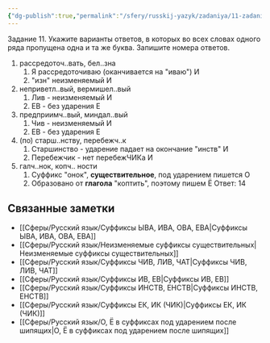 ```yaml
---
{"dg-publish":true,"permalink":"/sfery/russkij-yazyk/zadaniya/11-zadanie/11-1-suffiksy/","tags":["Русский"]}
---
```


Задание 11. Укажите варианты ответов, в которых во всех словах одного ряда пропущена
одна и та же буква. Запишите номера ответов.
1. рассредоточ..вать, бел..зна
	1. Я рассредоточиваю (оканчивается на "иваю") И
	2. "изн" неизменяемый И
2. неприветл..вый, вермишел..вый
	1. Лив - неизменяемый И
	2. ЕВ - без ударения Е
3. предприимч..вый, миндал..вый
	1. Чив - неизменяемый И
	2. ЕВ - без ударения Е
4. (по) старш..нству, перебежч..к
	1. Старшинство - ударение падает на окончание "инств" И
	2. Перебежчик - нет перебежЧИКа И
5. галч..нок, копч.. ности
	1. Суффикс "онок", **существительное**, под ударением пишется О
	2. Образовано от **глагола** "коптить", поэтому пишем Ё
Ответ: 14
## Связанные заметки
- [[Сферы/Русский язык/Суффиксы ЫВА, ИВА, ОВА, ЕВА\|Суффиксы ЫВА, ИВА, ОВА, ЕВА]]
- [[Сферы/Русский язык/Неизменяемые суффиксы существительных\|Неизменяемые суффиксы существительных]] 
- [[Сферы/Русский язык/Суффиксы ЧИВ, ЛИВ, ЧАТ\|Суффиксы ЧИВ, ЛИВ, ЧАТ]] 
- [[Сферы/Русский язык/Суффиксы ИВ, ЕВ\|Суффиксы ИВ, ЕВ]]
- [[Сферы/Русский язык/Суффиксы ИНСТВ, ЕНСТВ\|Суффиксы ИНСТВ, ЕНСТВ]] 
- [[Сферы/Русский язык/Суффиксы ЕК, ИК (ЧИК)\|Суффиксы ЕК, ИК (ЧИК)]] 
- [[Сферы/Русский язык/О, Ё в суффиксах под ударением после шипящих\|О, Ё в суффиксах под ударением после шипящих]] 
